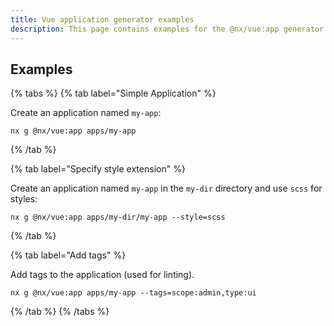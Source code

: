 ```yaml
---
title: Vue application generator examples
description: This page contains examples for the @nx/vue:app generator.
---
```


## Examples

{% tabs %}
{% tab label="Simple Application" %}

Create an application named `my-app`:

```shell
nx g @nx/vue:app apps/my-app
```

{% /tab %}

{% tab label="Specify style extension" %}

Create an application named `my-app` in the `my-dir` directory and use `scss` for styles:

```shell
nx g @nx/vue:app apps/my-dir/my-app --style=scss
```

{% /tab %}

{% tab label="Add tags" %}

Add tags to the application (used for linting).

```shell
nx g @nx/vue:app apps/my-app --tags=scope:admin,type:ui
```

{% /tab %}
{% /tabs %}
